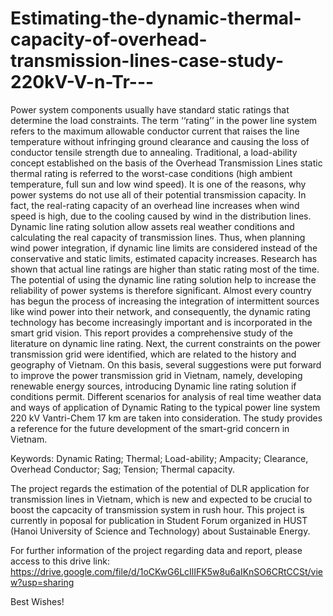# Estimating-the-dynamic-thermal-capacity-of-overhead-transmission-lines-case-study-220kV-V-n-Tr---
Power system components usually have standard static ratings that determine the load  constraints. The term ‘‘rating’’ in the power line system refers to the maximum  allowable conductor current that raises the line temperature without infringing ground  clearance and causing the loss of conductor tensile strength due to annealing.  Traditional, a load-ability concept established on the basis of the Overhead  Transmission Lines static thermal rating is referred to the worst-case conditions (high  ambient temperature, full sun and low wind speed). It is one of the reasons, why power  systems do not use all of their potential transmission capacity. In fact, the real-rating  capacity of an overhead line increases when wind speed is high, due to the cooling  caused by wind in the distribution lines. Dynamic line rating solution allow assets real  weather conditions and calculating the real capacity of transmission lines. Thus, when  planning wind power integration, if dynamic line limits are considered instead of the  conservative and static limits, estimated capacity increases. Research has shown that actual line ratings are higher than static rating most of the time. The potential of using  the dynamic line rating solution help to increase the reliability of power systems is  therefore significant. Almost every country has begun the process of increasing the  integration of intermittent sources like wind power into their network, and consequently,  the dynamic rating technology has become increasingly important and is incorporated  in the smart grid vision. This report provides a comprehensive study of the literature on  dynamic line rating. Next, the current constraints on the power transmission grid were  identified, which are related to the history and geography of Vietnam. On this basis, several suggestions were put forward to improve the power transmission grid in  Vietnam, namely, developing renewable energy sources, introducing Dynamic line  rating solution if conditions permit. Different scenarios for analysis of real time weather  data and ways of application of Dynamic Rating to the typical power line system 220  kV Vantri-Chem 17 km are taken into consideration. The study provides a reference for  the future development of the smart-grid concern in Vietnam. 

Keywords: Dynamic Rating; Thermal; Load-ability; Ampacity; Clearance, Overhead Conductor; Sag; Tension; Thermal capacity.

The project regards the estimation of the potential of DLR application for transmission lines in Vietnam, which is new and expected to be crucial to boost the capcacity of transmission system in rush hour. This project is currently in poposal for publication in Student Forum organized in HUST (Hanoi University of Science and Technology) about Sustainable Energy.

For further information of the project regarding data and report, please access to this drive link: https://drive.google.com/file/d/1oCKwG6LcIlIFK5w8u6aIKnSO6CRtCCSt/view?usp=sharing

Best Wishes!
